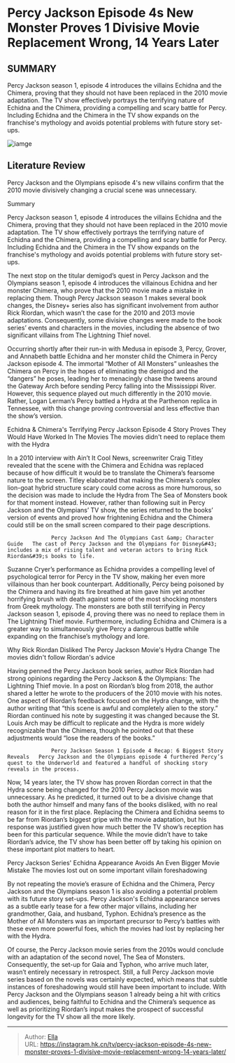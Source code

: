 # Percy Jackson Episode 4s New Monster Proves 1 Divisive Movie Replacement Wrong, 14 Years Later


## SUMMARY 



  Percy Jackson season 1, episode 4 introduces the villains Echidna and the Chimera, proving that they should not have been replaced in the 2010 movie adaptation.   The TV show effectively portrays the terrifying nature of Echidna and the Chimera, providing a compelling and scary battle for Percy.   Including Echidna and the Chimera in the TV show expands on the franchise&#39;s mythology and avoids potential problems with future story set-ups.  

![iamge](https://static1.srcdn.com/wordpress/wp-content/uploads/2024/01/percyjackson_newmonster_provesmoviechoicewrong.jpg)

## Literature Review
Percy Jackson and the Olympians episode 4&#39;s new villains confirm that the 2010 movie divisively changing a crucial scene was unnecessary.





Summary

  Percy Jackson season 1, episode 4 introduces the villains Echidna and the Chimera, proving that they should not have been replaced in the 2010 movie adaptation.   The TV show effectively portrays the terrifying nature of Echidna and the Chimera, providing a compelling and scary battle for Percy.   Including Echidna and the Chimera in the TV show expands on the franchise&#39;s mythology and avoids potential problems with future story set-ups.  







The next stop on the titular demigod’s quest in Percy Jackson and the Olympians season 1, episode 4 introduces the villainous Echidna and her monster Chimera, who prove that the 2010 movie made a mistake in replacing them. Though Percy Jackson season 1 makes several book changes, the Disney&#43; series also has significant involvement from author Rick Riordan, which wasn’t the case for the 2010 and 2013 movie adaptations. Consequently, some divisive changes were made to the book series’ events and characters in the movies, including the absence of two significant villains from The Lightning Thief novel.

Occurring shortly after their run-in with Medusa in episode 3, Percy, Grover, and Annabeth battle Echidna and her monster child the Chimera in Percy Jackson episode 4. The immortal “Mother of All Monsters” unleashes the Chimera on Percy in the hopes of eliminating the demigod and the “dangers” he poses, leading her to menacingly chase the tweens around the Gateway Arch before sending Percy falling into the Mississippi River. However, this sequence played out much differently in the 2010 movie. Rather, Logan Lerman’s Percy battled a Hydra at the Parthenon replica in Tennessee, with this change proving controversial and less effective than the show’s version.





 Echidna &amp; Chimera&#39;s Terrifying Percy Jackson Episode 4 Story Proves They Would Have Worked In The Movies 
The movies didn&#39;t need to replace them with the Hydra
         

In a 2010 interview with Ain’t It Cool News, screenwriter Craig Titley revealed that the scene with the Chimera and Echidna was replaced because of how difficult it would be to translate the Chimera’s fearsome nature to the screen. Titley elaborated that making the Chimera’s complex lion-goat hybrid structure scary could come across as more humorous, so the decision was made to include the Hydra from The Sea of Monsters book for that moment instead. However, rather than following suit in Percy Jackson and the Olympians’ TV show, the series returned to the books’ version of events and proved how frightening Echidna and the Chimera could still be on the small screen compared to their page descriptions.

                  Percy Jackson And The Olympians Cast &amp; Character Guide   The cast of Percy Jackson and the Olympians for Disney&#43; includes a mix of rising talent and veteran actors to bring Rick Riordan&#39;s books to life.    




Suzanne Cryer’s performance as Echidna provides a compelling level of psychological terror for Percy in the TV show, making her even more villainous than her book counterpart. Additionally, Percy being poisoned by the Chimera and having its fire breathed at him gave him yet another horrifying brush with death against some of the most shocking monsters from Greek mythology. The monsters are both still terrifying in Percy Jackson season 1, episode 4, proving there was no need to replace them in The Lightning Thief movie. Furthermore, including Echidna and Chimera is a greater way to simultaneously give Percy a dangerous battle while expanding on the franchise’s mythology and lore.



 Why Rick Riordan Disliked The Percy Jackson Movie&#39;s Hydra Change 
The movies didn&#39;t follow Riordan&#39;s advice
          

Having penned the Percy Jackson book series, author Rick Riordan had strong opinions regarding the Percy Jackson &amp; the Olympians: The Lightning Thief movie. In a post on Riordan’s blog from 2018, the author shared a letter he wrote to the producers of the 2010 movie with his notes. One aspect of Riordan’s feedback focused on the Hydra change, with the author writing that “this scene is awful and completely alien to the story.” Riordan continued his note by suggesting it was changed because the St. Louis Arch may be difficult to replicate and the Hydra is more widely recognizable than the Chimera, though he pointed out that these adjustments would “lose the readers of the books.”




                  Percy Jackson Season 1 Episode 4 Recap: 6 Biggest Story Reveals   Percy Jackson and the Olympians episode 4 furthered Percy’s quest to the Underworld and featured a handful of shocking story reveals in the process.    

Now, 14 years later, the TV show has proven Riordan correct in that the Hydra scene being changed for the 2010 Percy Jackson movie was unnecessary. As he predicted, it turned out to be a divisive change that both the author himself and many fans of the books disliked, with no real reason for it in the first place. Replacing the Chimera and Echidna seems to be far from Riordan’s biggest gripe with the movie adaptation, but his response was justified given how much better the TV show’s reception has been for this particular sequence. While the movie didn’t have to take Riordan’s advice, the TV show has been better off by taking his opinion on these important plot matters to heart.



 Percy Jackson Series&#39; Echidna Appearance Avoids An Even Bigger Movie Mistake 
The movies lost out on some important villain foreshadowing
          




By not repeating the movie’s erasure of Echidna and the Chimera, Percy Jackson and the Olympians season 1 is also avoiding a potential problem with its future story set-ups. Percy Jackson&#39;s Echidna appearance serves as a subtle early tease for a few other major villains, including her grandmother, Gaia, and husband, Typhon. Echidna’s presence as the Mother of All Monsters was an important precursor to Percy’s battles with these even more powerful foes, which the movies had lost by replacing her with the Hydra.

Of course, the Percy Jackson movie series from the 2010s would conclude with an adaptation of the second novel, The Sea of Monsters. Consequently, the set-up for Gaia and Typhon, who arrive much later, wasn’t entirely necessary in retrospect. Still, a full Percy Jackson movie series based on the novels was certainly expected, which means that subtle instances of foreshadowing would still have been important to include. With Percy Jackson and the Olympians season 1 already being a hit with critics and audiences, being faithful to Echidna and the Chimera’s sequence as well as prioritizing Riordan’s input makes the prospect of successful longevity for the TV show all the more likely.






---

> Author: [Ella](https://instagram.hk.cn/)  
> URL: https://instagram.hk.cn/tv/percy-jackson-episode-4s-new-monster-proves-1-divisive-movie-replacement-wrong-14-years-later/  

